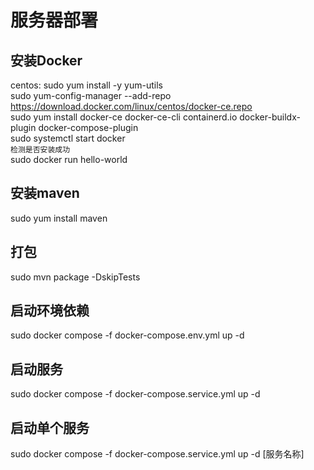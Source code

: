 # 服务器部署
## 安装Docker
centos:
sudo yum install -y yum-utils</br>
sudo yum-config-manager --add-repo https://download.docker.com/linux/centos/docker-ce.repo</br>
sudo yum install docker-ce docker-ce-cli containerd.io docker-buildx-plugin docker-compose-plugin</br>
sudo systemctl start docker</br>
```检测是否安装成功```
</br>sudo docker run hello-world

## 安装maven
sudo yum install maven

## 打包
sudo mvn package -DskipTests


## 启动环境依赖
sudo docker compose -f docker-compose.env.yml up -d

## 启动服务
sudo docker compose -f docker-compose.service.yml up -d

## 启动单个服务
sudo docker compose -f docker-compose.service.yml up -d [服务名称]
